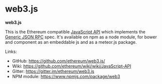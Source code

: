 # web3.js


**web3.js**

This is the Ethereum compatible [JavaScript
API](https://github.com/ethereum/wiki/wiki/JavaScript-API) which
implements the [Generic JSON
RPC](https://github.com/ethereum/wiki/wiki/JSON-RPC) spec. It\'s
available on npm as a node module, for bower and component as an
embeddable js and as a meteor.js package.

Links:

-   GitHub: <https://github.com/ethereum/web3.js/>
-   Wiki: <https://github.com/ethereum/wiki/wiki/JavaScript-API>
-   Gitter: <https://gitter.im/ethereum/web3.js>
-   NPM module: <https://www.npmjs.com/package/web3>
